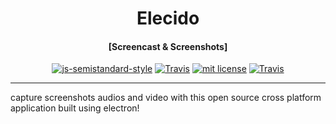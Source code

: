 <h1 align="center" font-size="50px">Elecido</h1>
<h4 align="center">[Screencast & Screenshots]</h4>

<p align="center">
<a href="https://github.com/Flet/semistandard"><img src="https://img.shields.io/badge/code%20style-semistandard-brightgreen.svg?style=flat-square" alt="js-semistandard-style"></a>
<a href="https://travis-ci.com/amarlearning/elecido"><img src="https://travis-ci.com/amarlearning/Elecido.svg?token=FhxpAG7TK2kc9cTmNv5p&branch=master" alt="Travis"></a>
<a href="http://amarlearning.mit-license.org/"><img src="https://img.shields.io/pypi/l/pyzipcode-cli.svg" alt="mit license"></a>
<a href="https://github.com/amarlearning/elecido/issues">
<img src="https://camo.githubusercontent.com/926d8ca67df15de5bd1abac234c0603d94f66c00/68747470733a2f2f696d672e736869656c64732e696f2f62616467652f636f6e747269627574696f6e732d77656c636f6d652d627269676874677265656e2e7376673f7374796c653d666c6174" alt="Travis"></a>
</p>

***
<p>capture screenshots audios and video with this open source cross platform application built using electron!</p>
